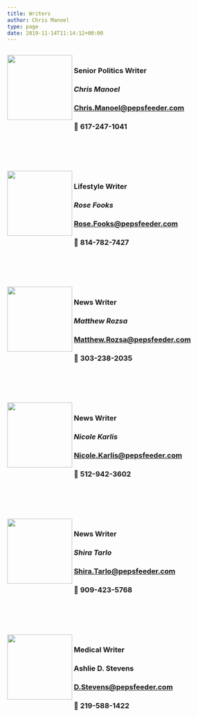 ```yaml
---
title: Writers
author: Chris Manoel
type: page
date: 2019-11-14T11:14:12+00:00
---
```


<div>
  <p style="float: left;">
    <img loading="lazy" src="/wp-content/uploads/2019/11/chris-300x300.jpeg" width="150px" height="150px" />
  </p>
  
  <p style="text-align: left;">
    <span class="background-details"> </span>
  </p>
  
  <h3 style="text-align: left;">
    <span class="background-details"> Senior Politics Writer </span>
  </h3>
  
  <h3 style="text-align: left;">
    <span class="background-details"><em> Chris Manoel</em></span>
  </h3>
  <h3 style="text-align: left;">
    <span class="background-details"> <a href="mailto:Chris.Manoel@pepsfeeder.com">Chris.Manoel@pepsfeeder.com</a></span>
  </h3>
  
  <h3 class="LC20lb">
    <span class="S3Uucc"> 📱 </span>617-247-1041
  </h3>
</div>

&nbsp;

&nbsp;

<div>
  <p style="float: left;">
    <img loading="lazy" src="/wp-content/uploads/2019/11/rose-fooks-300x300.jpeg" width="150px" height="150px" />
  </p>
  
  <p>
    <span class="background-details"> </span>
  </p>
  
  <h3>
    <span class="background-details"> Lifestyle Writer</span>
  </h3>
  
  <h3>
    <em> Rose Fooks </em>
  </h3>
  
  <h3>
     <a href="mailto:Rose.Fooks@pepsfeeder.com">Rose.Fooks@pepsfeeder.com</a>
  </h3>
  
  <h3 class="LC20lb">
    <span class="S3Uucc"> 📱 814-782-7427</span>
  </h3>
</div>

&nbsp;

&nbsp;

<div>
  <p style="float: left;">
    <img loading="lazy" src="/wp-content/uploads/2019/11/Matthew-Rozsa-300x300.jpeg" width="150px" height="150px" />
  </p>
  
  <p>
    <span class="background-details"> </span>
  </p>
  
  <h3>
    <span class="background-details"> News Writer </span>
  </h3>
  
  <h3>
    <span class="background-details"><em> Matthew Rozsa</em> </span>
  </h3>
  
  <h3>
     <a href="mailto:Matthew.Rozsa@pepsfeeder.com">Matthew.Rozsa@pepsfeeder.com</a>
  </h3>
</div>

### <span class="S3Uucc"> 📱 </span>303-238-2035

&nbsp;

&nbsp;

<div>
  <p style="float: left;">
    <img loading="lazy" src="/wp-content/uploads/2019/11/Nicole-Karlis-300x300.jpeg" width="150px" height="150px" />
  </p>
  
  <p>
    &nbsp;
  </p>
  
  <h3>
    <span class="background-details"> News Writer </span>
  </h3>
  
  <h3>
    <span class="background-details"><em> Nicole Karlis</em> </span>
  </h3>
  
  <h3>
     <a href="mailto:Nicole.Karlis@pepsfeeder.com">Nicole.Karlis@pepsfeeder.com</a>
  </h3>
</div>

### <span class="S3Uucc"> 📱 </span>512-942-3602

&nbsp;

&nbsp;

<div>
  <p style="float: left;">
    <img loading="lazy" src="/wp-content/uploads/2019/11/Shira-Tarlo-300x300.jpeg" width="150px" height="150px" />
  </p>
  
  <p>
    &nbsp;
  </p>
  
  <h3>
    <span class="background-details"> News Writer</span>
  </h3>
  
  <h3>
    <span class="background-details"><em> Shira Tarlo</em> </span>
  </h3>
  
  <h3>
     <a href="mailto:Shira.Tarlo@pepsfeeder.com">Shira.Tarlo@pepsfeeder.com</a>
  </h3>
</div>

### <span class="S3Uucc"> 📱 </span>909-423-5768

&nbsp;

&nbsp;

<div>
  <p style="float: left;">
    <img loading="lazy" src="/wp-content/uploads/2019/11/Ashlie-D.-Stevens-300x300.jpeg" width="150px" height="150px" />
  </p>
  
  <p>
    &nbsp;
  </p>
  
  <h3>
    <span class="background-details"> Medical Writer </span>
  </h3>
  
  <h3>
    <span class="background-details"> Ashlie D. Stevens </span>
  </h3>
  
  <h3>
     <a href="mailto:D.Stevens@pepsfeeder.com">D.Stevens@pepsfeeder.com</a>
  </h3>
</div>

### <span class="S3Uucc"> 📱 </span>219-588-1422

&nbsp;

